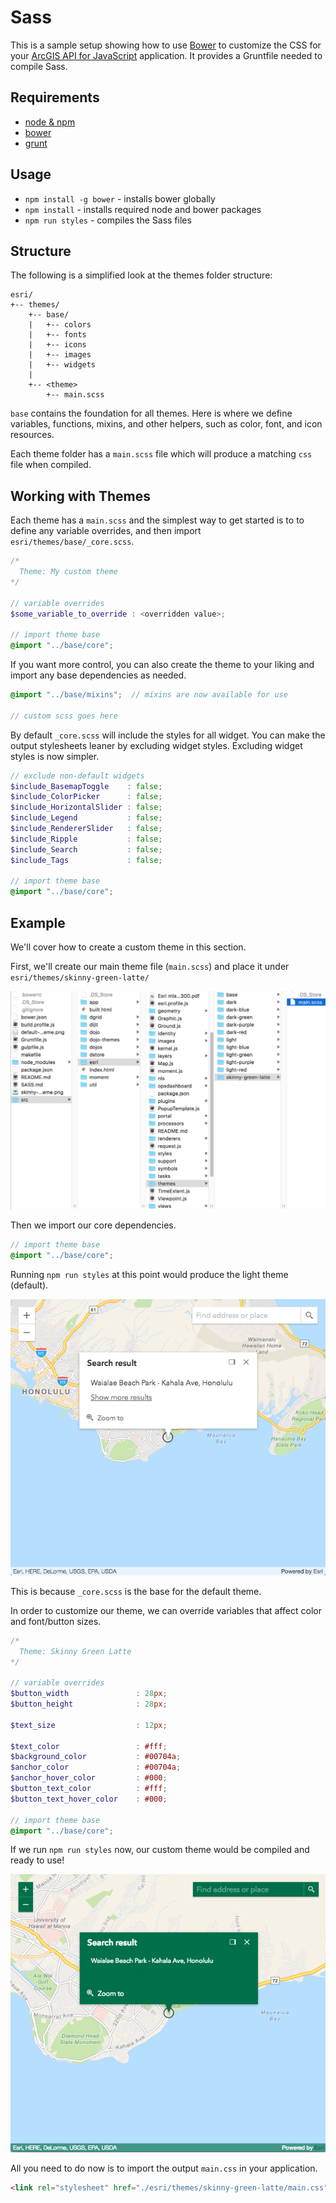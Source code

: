 # Sass

This is a sample setup showing how to use [Bower](http://bower.io/) to customize the CSS for your [ArcGIS API for JavaScript](https://developers.arcgis.com/javascript/) application. It provides a Gruntfile needed to compile Sass.

## Requirements
* [node & npm](https://nodejs.org/)
* [bower](http://bower.io/)
* [grunt](http://gruntjs.com/)

## Usage
* `npm install -g bower` - installs bower globally
* `npm install` - installs required node and bower packages
* `npm run styles` - compiles the Sass files

## Structure

The following is a simplified look at the themes folder structure:

```
esri/
+-- themes/
    +-- base/
    |   +-- colors
    |   +-- fonts
    |   +-- icons
    |   +-- images
    |   +-- widgets
    |
    +-- <theme>
        +-- main.scss
```

`base` contains the foundation for all themes. Here is where we define variables, functions, mixins, and other helpers, such as color, font, and icon resources.

Each theme folder has a `main.scss` file which will produce a matching `css` file when compiled.

## Working with Themes

Each theme has a `main.scss` and the simplest way to get started is to to define any variable overrides, and then import `esri/themes/base/_core.scss`.

```scss
/*
  Theme: My custom theme
*/

// variable overrides
$some_variable_to_override : <overridden value>;

// import theme base
@import "../base/core";
```

If you want more control, you can also create the theme to your liking and import any base dependencies as needed.

```scss
@import "../base/mixins";  // mixins are now available for use

// custom scss goes here
```

By default `_core.scss` will include the styles for all widget. You can make the output stylesheets leaner by excluding widget styles. Excluding widget styles is now simpler.

```scss
// exclude non-default widgets
$include_BasemapToggle    : false;
$include_ColorPicker      : false;
$include_HorizontalSlider : false;
$include_Legend           : false;
$include_RendererSlider   : false;
$include_Ripple           : false;
$include_Search           : false;
$include_Tags             : false;

// import theme base
@import "../base/core";
```

## Example

We'll cover how to create a custom theme in this section.

First, we'll create our main theme file (`main.scss`) and place it under `esri/themes/skinny-green-latte/`

![custom theme setup](./custom-theme-setup.png)

Then we import our core dependencies.

```scss
// import theme base
@import "../base/core";
```

Running `npm run styles` at this point would produce the light theme (default).

![default theme](./default-theme.png)

This is because `_core.scss` is the base for the default theme.

In order to customize our theme, we can override variables that affect color and font/button sizes.

```scss
/*
  Theme: Skinny Green Latte
*/

// variable overrides
$button_width               : 28px;
$button_height              : 28px;

$text_size                  : 12px;

$text_color                 : #fff;
$background_color           : #00704a;
$anchor_color               : #00704a;
$anchor_hover_color         : #000;
$button_text_color          : #fff;
$button_text_hover_color    : #000;

// import theme base
@import "../base/core";
```

If we run `npm run styles` now, our custom theme would be compiled and ready to use!

![skinny-green-latte theme](./skinny-green-latte-theme.png)

All you need to do now is to import the output `main.css` in your application.

```html
<link rel="stylesheet" href="./esri/themes/skinny-green-latte/main.css">
```
